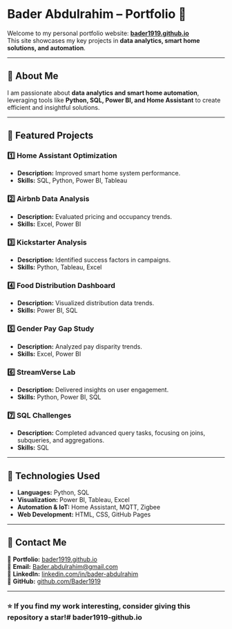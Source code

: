 # Bader Abdulrahim – Portfolio 🌟

Welcome to my personal portfolio website: **[bader1919.github.io](https://bader1919.github.io)**  
This site showcases my key projects in **data analytics, smart home solutions, and automation**.

---

## 🚀 About Me
I am passionate about **data analytics and smart home automation**, leveraging tools like **Python, SQL, Power BI, and Home Assistant** to create efficient and insightful solutions.

---

## 📌 Featured Projects

### **1️⃣ Home Assistant Optimization**
- **Description:** Improved smart home system performance.
- **Skills:** SQL, Python, Power BI, Tableau

### **2️⃣ Airbnb Data Analysis**
- **Description:** Evaluated pricing and occupancy trends.
- **Skills:** Excel, Power BI

### **3️⃣ Kickstarter Analysis**
- **Description:** Identified success factors in campaigns.
- **Skills:** Python, Tableau, Excel

### **4️⃣ Food Distribution Dashboard**
- **Description:** Visualized distribution data trends.
- **Skills:** Power BI, SQL

### **5️⃣ Gender Pay Gap Study**
- **Description:** Analyzed pay disparity trends.
- **Skills:** Excel, Power BI

### **6️⃣ StreamVerse Lab**
- **Description:** Delivered insights on user engagement.
- **Skills:** Python, Power BI, SQL

### **7️⃣ SQL Challenges**
- **Description:** Completed advanced query tasks, focusing on joins, subqueries, and aggregations.
- **Skills:** SQL

---

## 🔧 Technologies Used
- **Languages:** Python, SQL
- **Visualization:** Power BI, Tableau, Excel
- **Automation & IoT:** Home Assistant, MQTT, Zigbee
- **Web Development:** HTML, CSS, GitHub Pages

---

## 📩 Contact Me
🔗 **Portfolio:** [bader1919.github.io](https://bader1919.github.io)  
📧 **Email:** [Bader.abdulrahim@gmail.com](mailto:Bader.abdulrahim@gmail.com)  
💼 **LinkedIn:** [linkedin.com/in/bader-abdulrahim](https://linkedin.com/in/bader-abdulrahim/)  
📂 **GitHub:** [github.com/Bader1919](https://github.com/Bader1919)  

---

### ⭐ If you find my work interesting, consider giving this repository a star!#   b a d e r 1 9 1 9 - g i t h u b . i o  
 
